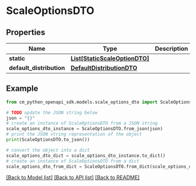# ScaleOptionsDTO


## Properties

Name | Type | Description | Notes
------------ | ------------- | ------------- | -------------
**static** | [**List[StaticScaleOptionDTO]**](StaticScaleOptionDTO.md) |  | [optional] 
**default_distribution** | [**DefaultDistributionDTO**](DefaultDistributionDTO.md) |  | [optional] 

## Example

```python
from cm_python_openapi_sdk.models.scale_options_dto import ScaleOptionsDTO

# TODO update the JSON string below
json = "{}"
# create an instance of ScaleOptionsDTO from a JSON string
scale_options_dto_instance = ScaleOptionsDTO.from_json(json)
# print the JSON string representation of the object
print(ScaleOptionsDTO.to_json())

# convert the object into a dict
scale_options_dto_dict = scale_options_dto_instance.to_dict()
# create an instance of ScaleOptionsDTO from a dict
scale_options_dto_from_dict = ScaleOptionsDTO.from_dict(scale_options_dto_dict)
```
[[Back to Model list]](../README.md#documentation-for-models) [[Back to API list]](../README.md#documentation-for-api-endpoints) [[Back to README]](../README.md)


